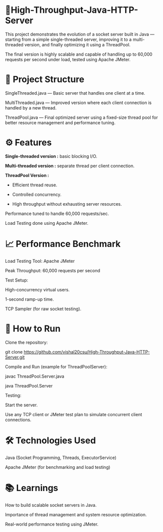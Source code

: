 # 🚀High-Throughput-Java-HTTP-Server

This project demonstrates the evolution of a socket server built in Java — starting from a simple single-threaded server, improving it to a multi-threaded version, and finally optimizing it using a ThreadPool.

The final version is highly scalable and capable of handling up to 60,000 requests per second under load, tested using Apache JMeter.

# 📂 Project Structure
SingleThreaded.java — Basic server that handles one client at a time.

MultiThreaded.java — Improved version where each client connection is handled by a new thread.

ThreadPool.java — Final optimized server using a fixed-size thread pool for better resource management and performance tuning.

# ⚙️ Features
**Single-threaded version :** basic blocking I/O.

**Multi-threaded version :** separate thread per client connection.

**ThreadPool Version :**

* Efficient thread reuse.

* Controlled concurrency.

* High throughput without exhausting server resources.

Performance tuned to handle 60,000 requests/sec.

Load Testing done using Apache JMeter.

# 📈 Performance Benchmark
Load Testing Tool: Apache JMeter

Peak Throughput: 60,000 requests per second

Test Setup:

High-concurrency virtual users.

1-second ramp-up time.

TCP Sampler (for raw socket testing).

# 🚀 How to Run
Clone the repository:

git clone https://github.com/vishal20csu/High-Throughput-Java-HTTP-Server.git

Compile and Run (example for ThreadPoolServer):

javac ThreadPool.Server.java

java ThreadPool.Server

Testing:

Start the server.

Use any TCP client or JMeter test plan to simulate concurrent client connections.

# 🛠️ Technologies Used
Java (Socket Programming, Threads, ExecutorService)

Apache JMeter (for benchmarking and load testing)

# 📚 Learnings
How to build scalable socket servers in Java.

Importance of thread management and system resource optimization.

Real-world performance testing using JMeter.

